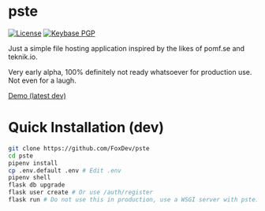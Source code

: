 # pste

[![License](https://img.shields.io/github/license/FoxDev/pste.svg)](https://www.gnu.org/licenses/gpl.txt)
[![Keybase PGP](https://img.shields.io/keybase/pgp/TheReverend403.svg)](https://keybase.io/thereverend403)

Just a simple file hosting application inspired by the likes of pomf.se and teknik.io.

Very early alpha, 100% definitely not ready whatsoever for production use. Not even for a laugh.

[Demo (latest dev)](https://dev.pste.pw)

# Quick Installation (dev)

```sh
git clone https://github.com/FoxDev/pste
cd pste
pipenv install
cp .env.default .env # Edit .env
pipenv shell
flask db upgrade
flask user create # Or use /auth/register
flask run # Do not use this in production, use a WSGI server with pste:create_app() as your entrypoint.
```
